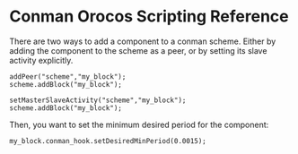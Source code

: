 Conman Orocos Scripting Reference
=================================


There are two ways to add a component to a conman scheme. Either by adding the component to the scheme as a peer, or by setting its slave activity explicitly.

```
addPeer("scheme","my_block");
scheme.addBlock("my_block");
```

```
setMasterSlaveActivity("scheme","my_block");
scheme.addBlock("my_block");
```

Then, you want to set the minimum desired period for the component:

```
my_block.conman_hook.setDesiredMinPeriod(0.0015);
```
